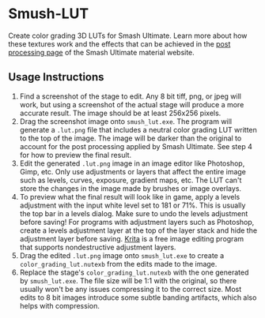 # Smush-LUT
Create color grading 3D LUTs for Smash Ultimate. Learn more about how these textures work and the effects that can be achieved in the [post processing page](https://scanmountgoat.github.io/Smush-Material-Research/post_processing) of the Smash Ultimate material website.  

## Usage Instructions
1. Find a screenshot of the stage to edit. Any 8 bit tiff, png, or jpeg will work, but using a screenshot of the actual stage will produce a more accurate result. The image should be at least 256x256 pixels. 
2. Drag the screenshot image onto `smush_lut.exe`. The program will generate a `.lut.png` file that includes a neutral color grading LUT written to the top of the image. The image will be darker than the original to account for the post processing applied by Smash Ultimate. See step 4 for how to preview the final result. 
3. Edit the generated `.lut.png` image in an image editor like Photoshop, Gimp, etc. Only use adjustments or layers that affect the entire image such as levels, curves, exposure, gradient maps, etc. The LUT can't store the changes in the image made by brushes or image overlays. 
4. To preview what the final result will look like in game, apply a levels adjustment with the input white level set to 181 or 71%. This is usually the top bar in a levels dialog. Make sure to undo the levels adjustment before saving! For programs with adjustment layers such as Photoshop, create a levels adjustment layer at the top of the layer stack and hide the adjustment layer before saving. [Krita](https://krita.org/en/) is a free image editing program that supports nondestructive adjustment layers. 
5. Drag the edited `.lut.png` image onto `smush_lut.exe` to create a `color_grading_lut.nutexb` from the edits made to the image.  
6. Replace the stage's `color_grading_lut.nutexb` with the one generated by `smush_lut.exe`. The file size will be 1:1 with the original, so there usually won't be any issues compressing it to the correct size. Most edits to 8 bit images introduce some subtle banding artifacts, which also helps with compression. 
